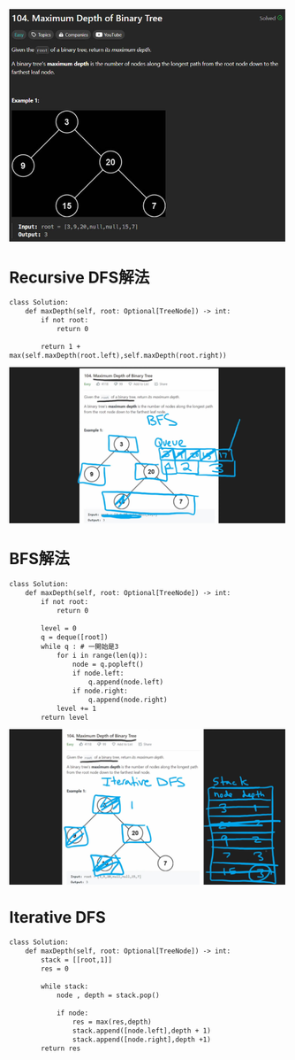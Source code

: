 <img src="photo/104. Maximum Depth of Binary Tree.jpg" width="500">

# Recursive DFS解法

```
class Solution:
    def maxDepth(self, root: Optional[TreeNode]) -> int:
        if not root:
            return 0
        
        return 1 + max(self.maxDepth(root.left),self.maxDepth(root.right))
```

<img src="draw/104. Maximum Depth of Binary Tree_BFS.jpg" width="500">

# BFS解法

```
class Solution:
    def maxDepth(self, root: Optional[TreeNode]) -> int:
        if not root:
            return 0
        
        level = 0
        q = deque([root])
        while q : # 一開始是3
            for i in range(len(q)):
                node = q.popleft()
                if node.left:
                    q.append(node.left)
                if node.right:
                    q.append(node.right)
            level += 1
        return level
```


<img src="draw/104. Maximum Depth of Binary Tree_Iterative DFS.jpg" width="500">

# Iterative DFS

```
class Solution:
    def maxDepth(self, root: Optional[TreeNode]) -> int:
        stack = [[root,1]]
        res = 0

        while stack:
            node , depth = stack.pop()

            if node:
                res = max(res,depth)    
                stack.append([node.left],depth + 1)
                stack.append([node.right],depth +1)
        return res
```